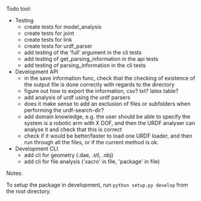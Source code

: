Todo tool:
* Testing
    - create tests for model_analysis
    - create tests for joint
    - create tests for link
    - create tests for urdf_parser
    - add testing of the 'full' argument in the cli tests
    - add testing of get_parsing_information in the api tests
    - add testing of parsing_information in the cli tests
* Development API
    - in the save information func, check that the checking of existence of the output file is done correctly with regards to the directory
    - figure out how to export the information, csv? txt? latex table?
    - add analysis of urdf using the urdf parsers
    - does it make sense to add an exclusion of files or subfolders when performing the urdf-search-dir?
    - add domain knowledge, e.g. the user should be able to specify the system is a robotic arm with X DOF, and then the URDF analyser can analyse it and check that this is correct
    - check if it would be better/faster to load one URDF loader, and then run through all the files, or if the current method is ok.
* Development CLI
    - add cli for geometry (.dae, .stl, .obj)
    - add cli for file analysis ('xacro' in file, 'package' in file)



Notes:

To setup the package in development, run `python setup.py develop` from the root directory.